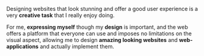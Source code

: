 Designing websites that look stunning and offer a good user experience is
a very **creative task** that I really enjoy doing.

For me, **expressing myself** though my **design** is important, and the web offers
a platform that everyone can use and imposes no limitations on the visual aspect,
allowing me to design **amazing looking websites** and **web-applications** and actually
implement them.